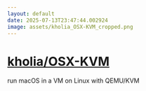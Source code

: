```yaml
---
layout: default
date: 2025-07-13T23:47:44.002924
image: assets/kholia_OSX-KVM_cropped.png
---
```


# [kholia/OSX-KVM](https://github.com/kholia/OSX-KVM)

run macOS in a VM on Linux with QEMU/KVM
